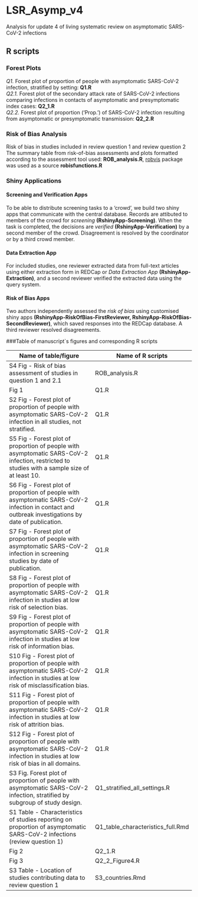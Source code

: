 # LSR_Asymp_v4
Analysis for update 4 of living systematic review on asymptomatic SARS-CoV-2 infections

## R scripts

### Forest Plots
<i>Q1.</i> Forest plot of proportion of people with asymptomatic SARS-CoV-2 infection, stratified by setting:   <b>Q1.R</b> <br/>
<i>Q2.1.</i> Forest plot of the secondary attack rate of SARS-CoV-2 infections comparing infections in contacts of asymptomatic and presymptomatic index cases: <b>Q2_1.R</b> <br/>
<i>Q2.2.</i> Forest plot of proportion (‘Prop.’) of SARS-CoV-2 infection resulting from asymptomatic or presymptomatic transmission: <b>Q2_2.R</b><br/>

### Risk of Bias Analysis
Risk of bias in studies included in review question 1 and review question 2
The summary table from risk-of-bias assessments and plots formatted according to the assessment tool used: <b>ROB_analysis.R</b>, [robvis](https://github.com/mcguinlu/robvis) package was used as a source <b>robisfunctions.R</b>


### Shiny Applications

#### Screening and Verification Apps
To be able to distribute screening tasks to a ‘crowd’, we build two shiny apps that communicate with the central database.
Records are attibuted to members of the crowd for <i>screening</i> <b>(RshinyApp-Screening)</b>. When the task is completed, the decisions are <i>verified</i> <b>(RshinyApp-Verification)</b> by a second member of the crowd.
Disagreement is resolved by the coordinator or by a third crowd member.

#### Data Extraction App
For included studies, one reviewer extracted data from full-text articles using either extraction form in REDCap or <i>Data Extraction App</i> <b>(RshinyApp-Extraction)</b>, and a second reviewer verified the extracted data using the query system.

#### Risk of Bias Apps
Two authors  independently assessed the <i>risk of bias</i> using customised shiny apps <b>(RshinyApp-RiskOfBias-FirstReviewer, RshinyApp-RiskOfBias-SecondReviewer)</b>, which saved responses into the REDCap database. A third reviewer resolved disagreements.

###Table of manuscript`s figures and corresponding R scripts

|          Name of table/figure                                                                                                                    |  Name of R scripts               |
|--------------------------------------------------------------------------------------------------------------------------------------------------|----------------------------------|
|S4 Fig - Risk of bias assessment of studies in question 1 and 2.1	                                                                               | ROB_analysis.R                   |
|Fig 1	                                                                                                                                           | Q1.R                             |
|S2 Fig - Forest plot of proportion of people with asymptomatic SARS-CoV-2 infection in all studies, not stratified.	                           | Q1.R                             |
|S5 Fig - Forest plot of proportion of people with asymptomatic SARS-CoV-2 infection, restricted to studies with a sample size of at least 10.     | Q1.R                             |
|S6 Fig - Forest plot of proportion of people with asymptomatic SARS-CoV-2 infection in contact and outbreak investigations by date of publication.| Q1.R                             |
|S7 Fig - Forest plot of proportion of people with asymptomatic SARS-CoV-2 infection in screening studies by date of publication.                  | Q1.R                             |
|S8 Fig - Forest plot of proportion of people with asymptomatic SARS-CoV-2 infection in studies at low risk of selection bias.	                   | Q1.R                             |
|S9 Fig - Forest plot of proportion of people with asymptomatic SARS-CoV-2 infection in studies at low risk of information bias.                   | Q1.R                             |
|S10 Fig - Forest plot of proportion of people with asymptomatic SARS-CoV-2 infection in studies at low risk of misclassification bias.            | Q1.R                             |
|S11 Fig - Forest plot of proportion of people with asymptomatic SARS-CoV-2 infection in studies at low risk of attrition bias.	                   | Q1.R                             |
|S12 Fig - Forest plot of proportion of people with asymptomatic SARS-CoV-2 infection in studies at low risk of bias in all domains.               | Q1.R                             |
|S3 Fig. Forest plot of proportion of people with asymptomatic SARS-CoV-2 infection, stratified by subgroup of study design.	                   | Q1_stratified_all_settings.R     |
|S1 Table - Characteristics of studies reporting on proportion of asymptomatic SARS-CoV-2 infections (review question 1)	                       | Q1_table_characteristics_full.Rmd|
|Fig 2	                                                                                                                                           | Q2_1.R                           |
|Fig 3	                                                                                                                                           | Q2_2_Figure4.R                   |
|S3 Table - Location of studies contributing data to review question 1	                                                                           | S3_countries.Rmd                 |
